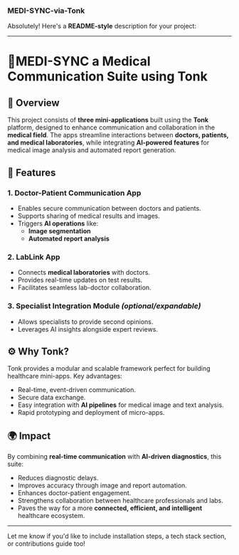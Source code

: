 ### MEDI-SYNC-via-Tonk
Absolutely! Here's a **README-style** description for your project:

---

# 🏥MEDI-SYNC a Medical Communication Suite using Tonk

## 📌 Overview

This project consists of **three mini-applications** built using the **Tonk** platform, designed to enhance communication and collaboration in the **medical field**. The apps streamline interactions between **doctors, patients, and medical laboratories**, while integrating **AI-powered features** for medical image analysis and automated report generation.

## 🧠 Features

### 1. **Doctor-Patient Communication App**
- Enables secure communication between doctors and patients.
- Supports sharing of medical results and images.
- Triggers **AI operations** like:
  - **Image segmentation**
  - **Automated report analysis**

### 2. **LabLink App**
- Connects **medical laboratories** with doctors.
- Provides real-time updates on test results.
- Facilitates seamless lab-doctor collaboration.

### 3. **Specialist Integration Module** *(optional/expandable)*
- Allows specialists to provide second opinions.
- Leverages AI insights alongside expert reviews.

## ⚙️ Why Tonk?

Tonk provides a modular and scalable framework perfect for building healthcare mini-apps. Key advantages:
- Real-time, event-driven communication.
- Secure data exchange.
- Easy integration with **AI pipelines** for medical image and text analysis.
- Rapid prototyping and deployment of micro-apps.

## 🌍 Impact

By combining **real-time communication** with **AI-driven diagnostics**, this suite:
- Reduces diagnostic delays.
- Improves accuracy through image and report automation.
- Enhances doctor-patient engagement.
- Strengthens collaboration between healthcare professionals and labs.
- Paves the way for a more **connected, efficient, and intelligent** healthcare ecosystem.

---

Let me know if you'd like to include installation steps, a tech stack section, or contributions guide too!

